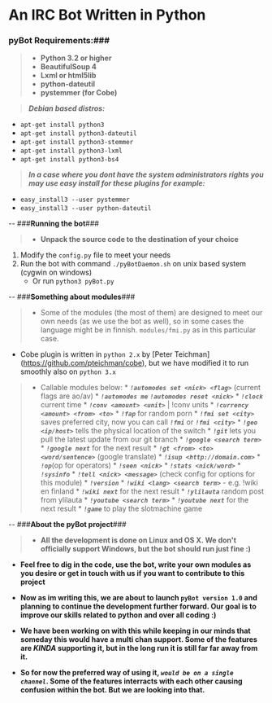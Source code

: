 An IRC Bot Written in Python
==

### **pyBot Requirements:**###
>  * **Python 3.2 or higher**
>  * **BeautifulSoup 4**
>  * **Lxml or html5lib**
>  * **python-dateutil**
>  * **pystemmer (for Cobe)**

> _**Debian based distros:**_
   * `apt-get install python3`
   * `apt-get install python3-dateutil`
   * `apt-get install python3-stemmer`
   * `apt-get install python3-lxml`
   * `apt-get install python3-bs4`

> _**In a case where you dont have the system administrators 
  rights you may use easy install for these plugins
  for example:**_
   * `easy_install3 --user pystemmer`
   * `easy_install3 --user python-dateutil`

--
###**Running the bot**###

> * **Unpack the source code to the destination of your choice**
  1. Modify the `config.py` file to meet your needs
  2. Run the bot with command `./pyBotDaemon.sh` on unix based system (cygwin on windows)
     + Or run `python3 pyBot.py`
     
-- 
###**Something about modules**###


> * Some of the modules (the most of them) are designed to meet our own needs (as we use the bot as well), so in some cases the language might be in finnish. `modules/fmi.py` as in this particular case.
* Cobe plugin is written in `python 2.x` by [Peter Teichman] (https://github.com/pteichman/cobe), but we have modified it to run smoothly also on `python 3.x`

> * Callable modules below:
    * **_`!automodes set <nick> <flag>`_** (current flags are ao/av)
      * **_`!automodes me`_** **_`!automodes reset <nick>`_**
    * **_`!clock`_** current time
    * **_`!conv <amount> <unit>`_** | !conv units
    * **_`!currency <amount> <from> <to>`_**
    * **_`!fap`_** for random porn
    * **_`!fmi set <city>`_** saves preferred city, now you can call **_`!fmi`_** or **_`!fmi <city>`_**
    * **_`!geo <ip/host>`_** tells the physical location of the switch
    * **_`!git`_** lets you pull the latest update from our git branch
    * **_`!google <search term>`_**
      * **_`!google next`_** for the next result
    * **_`!gt <from> <to> <word/sentence>`_** (google translate)
    * **_`!isup <http://domain.com>`_**
    * **_`!op`_**(op for operators)
    * **_`!seen <nick>`_**
    * **_`!stats <nick/word>`_**
    * **_`!sysinfo`_**
    * **_`!tell <nick> <message>`_** (check config for options for this module)
    * **_`!version`_**
    * **_`!wiki <lang> <search term>`_** - e.g. !wiki en finland
      * **_`!wiki next`_** for the next result 
    * **_`!ylilauta`_** random post from ylilauta
    * **_`!youtube <search term>`_**
      * **_`!youtube next`_** for the next result
    * **_`!game`_** to play the slotmachine game  
    
--
###**About the pyBot project**###

> * **All the development is done on Linux and OS X. We don't officially support Windows, but the bot should run just fine :)**
>
* **Feel free to dig in the code, use the bot, write your own modules as you desire or get in touch with us if you want to contribute to this project**
>
* **Now as im writing this, we are about to launch `pyBot version 1.0` and planning to continue the development further forward. Our goal is to improve our skills related to python and over all coding :)**
>
* **We have been working on with this while keeping in our minds that someday this would have a multi chan support. Some of the features are _KINDA_ supporting it, but in the long run it is still far far away from it.**
>
* **So for now the preferred way of using it, _`would be on a single channel`_. Some of the features interracts with each other causing confusion within the bot. But we are looking into that.**

